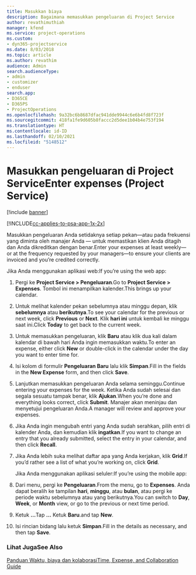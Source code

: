 ```yaml
---
title: Masukkan biaya
description: Bagaimana memasukkan pengeluaran di Project Service
author: revathimuthiah
manager: kfend
ms.service: project-operations
ms.custom:
- dyn365-projectservice
ms.date: 8/03/2018
ms.topic: article
ms.author: revathim
audience: Admin
search.audienceType:
- admin
- customizer
- enduser
search.app:
- D365CE
- D365PS
- ProjectOperations
ms.openlocfilehash: 9a32bc6b8687dfac941dde9944c6e6b4fd8f723f
ms.sourcegitcommit: 418fa1fe9d605b8faccc2d5dee1b04b4e753f194
ms.translationtype: HT
ms.contentlocale: id-ID
ms.lasthandoff: 02/10/2021
ms.locfileid: "5148512"
---
```

# <a name="enter-expenses-project-service"></a><span data-ttu-id="9107b-103">Masukkan pengeluaran di Project Service</span><span class="sxs-lookup"><span data-stu-id="9107b-103">Enter expenses (Project Service)</span></span>

[!include [banner](../includes/psa-now-project-operations.md)]

[!INCLUDE[cc-applies-to-psa-app-1x-2x](../includes/cc-applies-to-psa-app-1x-2x.md)]

<span data-ttu-id="9107b-104">Masukkan pengeluaran Anda setidaknya setiap pekan—atau pada frekuensi yang diminta oleh manajer Anda — untuk memastikan klien Anda ditagih dan Anda dikreditkan dengan benar.</span><span class="sxs-lookup"><span data-stu-id="9107b-104">Enter your expenses at least weekly—or at the frequency requested by your managers—to ensure your clients are invoiced and you’re credited correctly.</span></span>  
  
 <span data-ttu-id="9107b-105">Jika Anda menggunakan aplikasi web:</span><span class="sxs-lookup"><span data-stu-id="9107b-105">If you’re using the web app:</span></span>  
  
1. <span data-ttu-id="9107b-106">Pergi ke **Project Service > Pengeluaran**.</span><span class="sxs-lookup"><span data-stu-id="9107b-106">Go to **Project Service > Expenses**.</span></span> <span data-ttu-id="9107b-107">Tombol ini menampilkan kalender.</span><span class="sxs-lookup"><span data-stu-id="9107b-107">This brings up your calendar.</span></span>  
  
2. <span data-ttu-id="9107b-108">Untuk melihat kalender pekan sebelumnya atau minggu depan, klik **sebelumnya** atau **berikutnya**.</span><span class="sxs-lookup"><span data-stu-id="9107b-108">To see your calendar for the previous or next week, click **Previous** or **Next**.</span></span> <span data-ttu-id="9107b-109">Klik **hari ini** untuk kembali ke minggu saat ini.</span><span class="sxs-lookup"><span data-stu-id="9107b-109">Click **Today** to get back to the current week.</span></span>  
  
3. <span data-ttu-id="9107b-110">Untuk memasukkan pengeluaran, klik **Baru** atau klik dua kali dalam kalendar di bawah hari Anda ingin memasukkan waktu.</span><span class="sxs-lookup"><span data-stu-id="9107b-110">To enter an expense, either click **New** or double-click in the calendar under the day you want to enter time for.</span></span>  
  
4. <span data-ttu-id="9107b-111">Isi kolom di formulir **Pengeluaran Baru** lalu klik **Simpan**.</span><span class="sxs-lookup"><span data-stu-id="9107b-111">Fill in the fields in the **New Expense** form, and then click **Save**.</span></span>  
  
5. <span data-ttu-id="9107b-112">Lanjutkan memasukkan pengeluaran Anda selama seminggu.</span><span class="sxs-lookup"><span data-stu-id="9107b-112">Continue entering your expenses for the week.</span></span> <span data-ttu-id="9107b-113">Ketika Anda sudah selesai dan segala sesuatu tampak benar, klik **Ajukan**.</span><span class="sxs-lookup"><span data-stu-id="9107b-113">When you’re done and everything looks correct, click **Submit**.</span></span> <span data-ttu-id="9107b-114">Manajer akan meninjau dan menyetujui pengeluaran Anda.</span><span class="sxs-lookup"><span data-stu-id="9107b-114">A manager will review and approve your expenses.</span></span>  
  
6. <span data-ttu-id="9107b-115">Jika Anda ingin mengubah entri yang Anda sudah serahkan, pilih entri di kalender Anda, dan kemudian klik **ingatkan**.</span><span class="sxs-lookup"><span data-stu-id="9107b-115">If you want to change an entry that you already submitted, select the entry in your calendar, and then click **Recall**.</span></span>  
  
7. <span data-ttu-id="9107b-116">Jika Anda lebih suka melihat daftar apa yang Anda kerjakan, klik **Grid**.</span><span class="sxs-lookup"><span data-stu-id="9107b-116">If you’d rather see a list of what you’re working on, click **Grid**.</span></span>  
  
   <span data-ttu-id="9107b-117">Jika Anda menggunakan aplikasi seluler:</span><span class="sxs-lookup"><span data-stu-id="9107b-117">If you’re using the mobile app:</span></span>  
  
8. <span data-ttu-id="9107b-118">Dari menu, pergi ke **Pengeluaran**.</span><span class="sxs-lookup"><span data-stu-id="9107b-118">From the menu, go to **Expenses**.</span></span>     <span data-ttu-id="9107b-119">Anda dapat beralih ke tampilan **hari**, **minggu**, atau **bulan**, atau pergi ke periode waktu sebelumnya atau yang berikutnya.</span><span class="sxs-lookup"><span data-stu-id="9107b-119">You can switch to **Day**, **Week**, or **Month** view, or go to the previous or next time period.</span></span>  
  
9. <span data-ttu-id="9107b-120">Ketuk **…**</span><span class="sxs-lookup"><span data-stu-id="9107b-120">Tap **…**</span></span> <span data-ttu-id="9107b-121">Ketuk **Baru**.</span><span class="sxs-lookup"><span data-stu-id="9107b-121">and tap **New**.</span></span>  
  
10. <span data-ttu-id="9107b-122">Isi rincian bidang lalu ketuk **Simpan**.</span><span class="sxs-lookup"><span data-stu-id="9107b-122">Fill in the details as necessary, and then tap **Save**.</span></span>  
  
### <a name="see-also"></a><span data-ttu-id="9107b-123">Lihat Juga</span><span class="sxs-lookup"><span data-stu-id="9107b-123">See Also</span></span>  
 [<span data-ttu-id="9107b-124">Panduan Waktu, biaya dan kolaborasi</span><span class="sxs-lookup"><span data-stu-id="9107b-124">Time, Expense, and Collaboration Guide</span></span>](../psa/time-expense-collaboration-guide.md)
